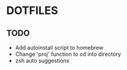 # DOTFILES

## TODO

- Add autoinstall script to homebrew
- Change 'proj' function to cd into directory
- zsh auto suggestions
